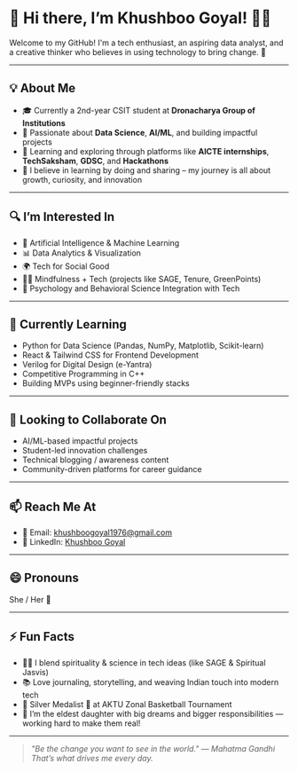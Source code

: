 # 👋 Hi there, I’m Khushboo Goyal! 👩‍💻

Welcome to my GitHub! I'm a tech enthusiast, an aspiring data analyst, and a creative thinker who believes in using technology to bring change. 🌱

---

## 💡 About Me

- 🎓 Currently a 2nd-year CSIT student at **Dronacharya Group of Institutions**
- 🎯 Passionate about **Data Science**, **AI/ML**, and building impactful projects
- 🧠 Learning and exploring through platforms like **AICTE internships**, **TechSaksham**, **GDSC**, and **Hackathons**
- 💬 I believe in learning by doing and sharing – my journey is all about growth, curiosity, and innovation

---

## 🔍 I’m Interested In

- 🤖 Artificial Intelligence & Machine Learning
- 📊 Data Analytics & Visualization
- 🌍 Tech for Social Good
- 🧘‍♀️ Mindfulness + Tech (projects like SAGE, Tenure, GreenPoints)
- 🧠 Psychology and Behavioral Science Integration with Tech

---

## 🌱 Currently Learning

- Python for Data Science (Pandas, NumPy, Matplotlib, Scikit-learn)
- React & Tailwind CSS for Frontend Development
- Verilog for Digital Design (e-Yantra)
- Competitive Programming in C++
- Building MVPs using beginner-friendly stacks

---

## 🤝 Looking to Collaborate On

- AI/ML-based impactful projects
- Student-led innovation challenges
- Technical blogging / awareness content
- Community-driven platforms for career guidance

---

## 📫 Reach Me At

- 📧 Email: [khushboogoyal1976@gmail.com](mailto:khushboo12244@gmail.com)  
- 💼 LinkedIn: [Khushboo Goyal](https://www.linkedin.com/in/khushboo-goyal-32bab0291)

---

## 😄 Pronouns

She / Her 🌸

---

## ⚡ Fun Facts

- 🧘‍♀️ I blend spirituality & science in tech ideas (like SAGE & Spiritual Jasvis)
- 📚 Love journaling, storytelling, and weaving Indian touch into modern tech
- 🏀 Silver Medalist 🥈 at AKTU Zonal Basketball Tournament
- 💪 I’m the eldest daughter with big dreams and bigger responsibilities — working hard to make them real!

---

> *"Be the change you want to see in the world." — Mahatma Gandhi*  
> *That’s what drives me every day.*

<!---
Khushboo1976/Khushboo1976 is a ✨ special ✨ repository because its `README.md` appears on your GitHub profile.
You can click the Preview link to see your profile README.
--->
